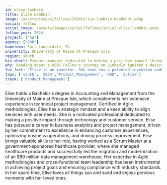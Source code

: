 ```yaml
---
id: elise-lambkin
title: Elise Lambkin
image: /assets/images/fellows/2024/elise-lambkin-headshot.webp
social: fellow
social_image: /assets/images/social/fellows/social-elise-lambkin.webp
fellow_year: 2024
project: ["na"]
agency: ["DOD"]
hometown: Fort Lauderdale, FL 
university: University of Maine at Presque Isle
region: south
bio_short: Product manager dedicated to making a positive impact through technology
why: Reading about a USDC Fellow's journey on LinkedIn ignited a desire for similar growth and impact. I'm thrilled to be part of the program now.
fun_fact: 'Elise is an inventor. She even has a patented invention under her belt.'
tags: ['south', '2024','Product_Management', 'DOD', 'active']
track: ['Product Management']
---
```


Elise holds a Bachelor's degree in Accounting and Management from the University of Maine at Presque Isle, which complements her extensive experience in technical project management. Certified in Agile methodologies, Elise has a strategic mindset and a keen ability to align services with user needs. She is a motivated professional dedicated to making a positive impact through technology and customer service. Elise has pursued a career in business analytics and project management, driven by her commitment to excellence in enhancing customer experiences, optimizing business operations, and driving process improvement.
Elise brings valuable skills to her role, having worked as a Scrum Master at a government-sponsored healthcare provider, where she managed healthcare products and successfully led the migration and modernization of an $80 million data management warehouse. Her expertise in Agile methodologies and cross-functional team leadership has been instrumental in achieving project goals and ensuring compliance with industry standards. In her spare time, Elise loves all things sun and sand and enjoys precious moments with her loved ones.
